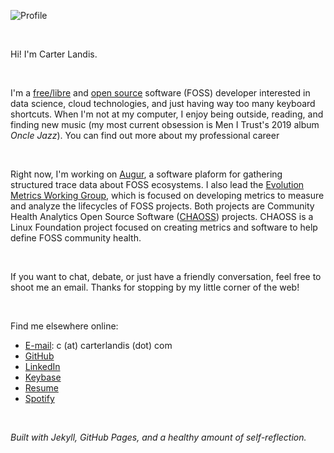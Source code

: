 ![Profile](https://ccarterlandis.github.io/profile.jpeg)

<br>

Hi! I'm Carter Landis.

<br>

I'm a [free/libre](https://www.fsf.org/about/) and [open source](https://opensource.org/docs/osd) software (FOSS) developer interested in data science, cloud technologies, and just having way too many keyboard shortcuts.
When I'm not at my computer, I enjoy being outside, reading, and finding new music (my most current obsession is Men I Trust's 2019 album _Oncle Jazz_). You can find out more about my professional career 

<br>

Right now, I'm working on [Augur](https://github.com/chaoss/augur), a software plaform for gathering structured trace data about FOSS ecosystems. I also lead the [Evolution Metrics Working Group](https://github.com/chaoss/wg-evolution), which is focused on developing metrics to measure and analyze the lifecycles of FOSS projects. Both projects are Community Health Analytics Open Source Software ([CHAOSS](https://chaoss.community)) projects. CHAOSS is a Linux Foundation project focused on creating metrics and software to help define FOSS community health.

<br>

If you want to chat, debate, or just have a friendly conversation, feel free to shoot me an email. Thanks for stopping by my little corner of the web! 

<br>

Find me elsewhere online:

- [E-mail](mailto:c@carterlandis.com): c (at) carterlandis (dot) com
- [GitHub](https://github.com/ccarterlandis)
- [LinkedIn](https://linkedin.com/in/ccarterlandis)
- [Keybase](https://keybase.io/ccarterlandis)
- [Resume](https://ccarterlandis.github.com/resume.pdf)
- [Spotify](https://open.spotify.com/user/c.landis?si=-EeWnQXTTRy28bZgIBCqVA)

<br>

_Built with Jekyll, GitHub Pages, and a healthy amount of self-reflection._
